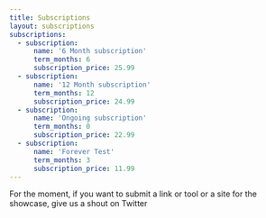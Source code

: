 ```yaml
---
title: Subscriptions
layout: subscriptions
subscriptions:
  - subscription:
      name: '6 Month subscription'
      term_months: 6
      subscription_price: 25.99
  - subscription:
      name: '12 Month subscription'
      term_months: 12
      subscription_price: 24.99
  - subscription:
      name: 'Ongoing subscription'
      term_months: 0
      subscription_price: 22.99
  - subscription:
      name: 'Forever Test'
      term_months: 3
      subscription_price: 11.99
---
```

For the moment, if you want to submit a link or tool or a site for the showcase, give us a shout on Twitter


